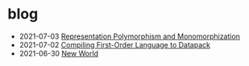 # blog

- 2021-07-03 [Representation Polymorphism and Monomorphization](https://github.com/intsuc/blog/blob/main/articles/2021-07-03.md)
- 2021-07-02 [Compiling First-Order Language to Datapack](https://github.com/intsuc/blog/blob/main/articles/2021-07-02.md)
- 2021-06-30 [New World](https://github.com/intsuc/blog/blob/main/articles/2021-06-30.md)
